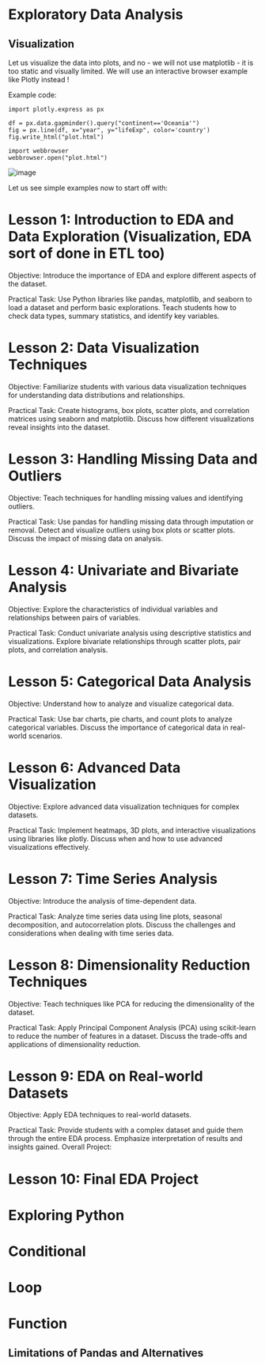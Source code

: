 # Exploratory Data Analysis



## Visualization

Let us visualize the data into plots, and no - we will not use matplotlib - it is too static and visually limited. We will use an interactive browser example like Plotly instead !

Example code:

```
import plotly.express as px

df = px.data.gapminder().query("continent=='Oceania'")
fig = px.line(df, x="year", y="lifeExp", color='country')
fig.write_html("plot.html")

import webbrowser
webbrowser.open("plot.html")
```

![image](https://github.com/ChpcTraining/css2024_notes/assets/157092105/003bf200-a918-4dcf-b441-9af343107ebe)

Let us see simple examples now to start off with:


# Lesson 1: Introduction to EDA and Data Exploration (Visualization, EDA sort of done in ETL too)

Objective: Introduce the importance of EDA and explore different aspects of the dataset.

Practical Task: Use Python libraries like pandas, matplotlib, and seaborn to load a dataset and perform basic explorations. Teach students how to check data types, summary statistics, and identify key variables.

# Lesson 2: Data Visualization Techniques

Objective: Familiarize students with various data visualization techniques for understanding data distributions and relationships.

Practical Task: Create histograms, box plots, scatter plots, and correlation matrices using seaborn and matplotlib. Discuss how different visualizations reveal insights into the dataset.

# Lesson 3: Handling Missing Data and Outliers

Objective: Teach techniques for handling missing values and identifying outliers.

Practical Task: Use pandas for handling missing data through imputation or removal. Detect and visualize outliers using box plots or scatter plots. Discuss the impact of missing data on analysis.

# Lesson 4: Univariate and Bivariate Analysis

Objective: Explore the characteristics of individual variables and relationships between pairs of variables.

Practical Task: Conduct univariate analysis using descriptive statistics and visualizations. Explore bivariate relationships through scatter plots, pair plots, and correlation analysis.

# Lesson 5: Categorical Data Analysis

Objective: Understand how to analyze and visualize categorical data.

Practical Task: Use bar charts, pie charts, and count plots to analyze categorical variables. Discuss the importance of categorical data in real-world scenarios.

# Lesson 6: Advanced Data Visualization

Objective: Explore advanced data visualization techniques for complex datasets.

Practical Task: Implement heatmaps, 3D plots, and interactive visualizations using libraries like plotly. Discuss when and how to use advanced visualizations effectively.

# Lesson 7: Time Series Analysis

Objective: Introduce the analysis of time-dependent data.

Practical Task: Analyze time series data using line plots, seasonal decomposition, and autocorrelation plots. Discuss the challenges and considerations when dealing with time series data.

# Lesson 8: Dimensionality Reduction Techniques

Objective: Teach techniques like PCA for reducing the dimensionality of the dataset.

Practical Task: Apply Principal Component Analysis (PCA) using scikit-learn to reduce the number of features in a dataset. Discuss the trade-offs and applications of dimensionality reduction.

# Lesson 9: EDA on Real-world Datasets

Objective: Apply EDA techniques to real-world datasets.

Practical Task: Provide students with a complex dataset and guide them through the entire EDA process. Emphasize interpretation of results and insights gained.
Overall Project:

# Lesson 10: Final EDA Project

# Exploring Python 

# Conditional

# Loop

# Function

## Limitations of Pandas and Alternatives
